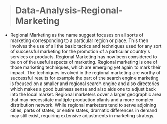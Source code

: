 > # Data-Analysis-Regional-Marketing

- Regional Marketing as the name suggest focuses on all sorts of marketing corresponding to a particular region or place. This then involves the use of all the basic tactics and techniques used for any sort of successful marketing for the promotion of a particular country's services or products. Regional Marketing has now been considered to be on of the useful aspects of marketing. Regional marketing is one of those marketing techniques, which are emerging yet again to mark their impact. The techniques involved in the regional marketing are worthy of successful results for example the part of the search engine marketing is focused on a smaller and regional search engine and also directories which makes a good business sense and also aids one to adjust back into the local market. Regional marketers cover a larger geographic area that may necessitate multiple production plants and a more complex distribution network. While regional marketers tend to serve adjoining cities, parts of states, or entire states, dramatic differences in demand may still exist, requiring extensive adjustments in marketing strategy.
